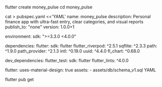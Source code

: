 flutter create money_pulse
cd money_pulse

cat > pubspec.yaml <<'YAML'
name: money_pulse
description: Personal finance app with ultra-fast entry, clear categories, and visual reports
publish_to: "none"
version: 1.0.0+1

environment:
  sdk: ">=3.3.0 <4.0.0"

dependencies:
  flutter:
    sdk: flutter
  flutter_riverpod: ^2.5.1
  sqflite: ^2.3.3
  path: ^1.9.0
  path_provider: ^2.1.3
  intl: ^0.19.0
  uuid: ^4.4.0
  fl_chart: ^0.68.0

dev_dependencies:
  flutter_test:
    sdk: flutter
  flutter_lints: ^4.0.0

flutter:
  uses-material-design: true
  assets:
    - assets/db/schema_v1.sql
YAML

flutter pub get
